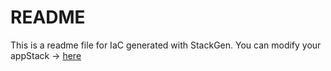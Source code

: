 # README
This is a readme file for IaC generated with StackGen.
You can modify your appStack -> [here](http://main.dev.stackgen.com/appstacks/c87af8e1-643d-4021-a859-748ef6478718)
